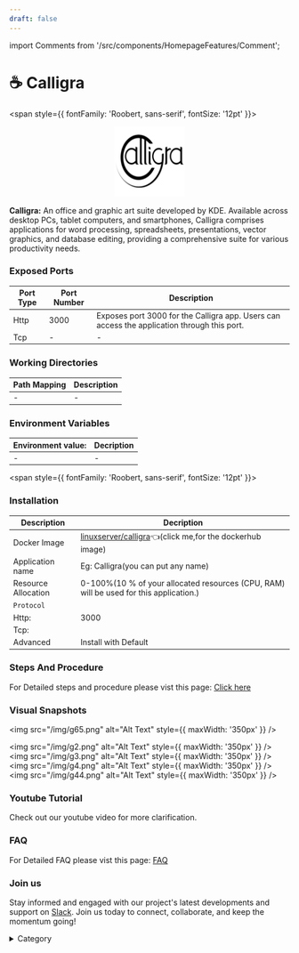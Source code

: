 ```yaml
---
draft: false
---
```

import Comments from '/src/components/HomepageFeatures/Comment';





# ☕ Calligra

<span style={{ fontFamily: 'Roobert, sans-serif', fontSize: '12pt' }}>

<p align="center">
  <img src="/img/dd311.png" alt="Alt Text" width="25%"/>
</p> 

**Calligra:**
An office and graphic art suite developed by KDE. Available across desktop PCs, tablet computers, and smartphones, Calligra comprises applications for word processing, spreadsheets, presentations, vector graphics, and database editing, providing a comprehensive suite for various productivity needs.


### Exposed Ports

| Port Type | Port Number | Description |
| --------- | ----------- | ----------- |
| Http      | 3000       | Exposes port 3000 for the Calligra app. Users can access the  application through this port. |
| Tcp       | -           | -             |

### Working Directories

| Path Mapping                         | Description |
| ------------------------------------ | ----------- |
|-       | - |


### Environment Variables

|   **Environment value:**          | Decription                                                                                                               | 
| --------------------- | ------                                                                                                                   | 
|-       |  -                              |

</span>


<span style={{ fontFamily: 'Roobert, sans-serif', fontSize: '12pt' }}>

### Installation
|  Description          | Decription                                                                                                               | 
| --------------------- | ------                                                                                                                   | 
| Docker Image          |   [linuxserver/calligra](https://hub.docker.com/r/linuxserver/calligra)👈(click me,for the dockerhub image)                       |
| Application name      |  Eg: Calligra(you can put any name)                                                                                        | 
| Resource Allocation   |  0-100%(10 % of your allocated resources (CPU, RAM) will be used for this application.)                                  | 
| `Protocol`            |                                                                                                                          | 
|  Http:                | 3000                                                                                                                      |
|  Tcp:                 |                                                                                                                          | 
|    Advanced           |    Install with Default                                                                                                  |



### Steps And Procedure

For Detailed steps and procedure please vist this page: [Click here](https://techscaleinfinite.github.io/introduction/cloud-float/Steps%20and%20procedure)


### Visual Snapshots

<img src="/img/g65.png" alt="Alt Text" style={{ maxWidth: '350px' }} />

<img src="/img/g2.png" alt="Alt Text" style={{ maxWidth: '350px' }} /> <img src="/img/g3.png" alt="Alt Text" style={{ maxWidth: '350px' }} /> <img src="/img/g4.png" alt="Alt Text" style={{ maxWidth: '350px' }} /> <img src="/img/g44.png" alt="Alt Text" style={{ maxWidth: '350px' }} />






### Youtube Tutorial&#x20;

Check out our youtube video for more clarification.



### FAQ

For Detailed FAQ please vist this page: [FAQ](https://techscaleinfinite.github.io/FAQ)

### Join us

Stay informed and engaged with our project's latest developments and support on [Slack](https://app.slack.com/client/T04QS32JX6E/C04QKEWE146). Join us today to connect, collaborate, and keep the momentum going!&#x20;

<details>

<summary>Category</summary>

Kubernetes, cloud computing, DevOps, cloud services, hosting platform, container orchestration, cloud infrastructure, cloud deployment, cloud management, cloud technology, cloud solutions, Calligra

</details>

</span>

<Comments />
